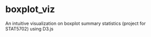 # boxplot_viz
An intuitive visualization on boxplot summary statistics (project for STAT5702) using D3.js 
